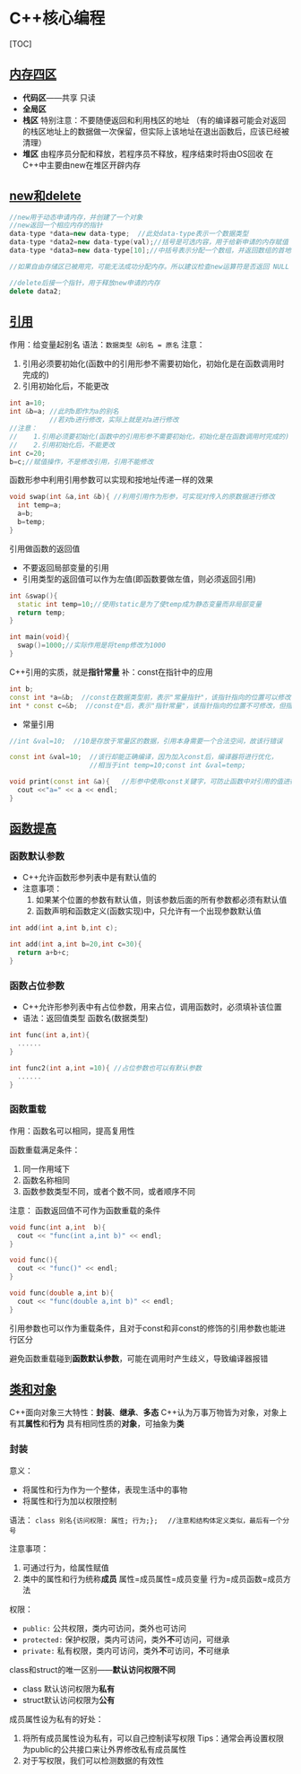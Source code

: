 # C++核心编程
[TOC]

## [内存四区](#c++核心编程)

* **代码区**——共享 只读
* **全局区**
* **栈区**
  特别注意：不要随便返回和利用栈区的地址
  （有的编译器可能会对返回的栈区地址上的数据做一次保留，但实际上该地址在退出函数后，应该已经被清理）
* **堆区**
    由程序员分配和释放，若程序员不释放，程序结束时将由OS回收
    在C++中主要由new在堆区开辟内存
## [new和delete](#c++核心编程)
```c++
//new用于动态申请内存，并创建了一个对象
//new返回一个相应内存的指针
data-type *data=new data-type;  //此处data-type表示一个数据类型
data-type *data2=new data-type(val);//括号是可选内容，用于给新申请的内存赋值
data-type *data3=new data-type[10];//中括号表示分配一个数组，并返回数组的首地址

//如果自由存储区已被用完，可能无法成功分配内存。所以建议检查new运算符是否返回 NULL 指针

//delete后接一个指针，用于释放new申请的内存
delete data2;
```

## [引用](#c++核心编程)
作用：给变量起别名
语法：`数据类型 &别名 = 原名`
注意：
1. 引用必须要初始化(函数中的引用形参不需要初始化，初始化是在函数调用时完成的)
2. 引用初始化后，不能更改
```c++
int a=10;
int &b=a; //此时b即作为a的别名
          //若对b进行修改，实际上就是对a进行修改
//注意：
//    1.引用必须要初始化(函数中的引用形参不需要初始化，初始化是在函数调用时完成的)
//    2.引用初始化后，不能更改
int c=20;
b=c;//赋值操作，不是修改引用，引用不能修改
```
函数形参中利用引用参数可以实现和按地址传递一样的效果
```c++
void swap(int &a,int &b){ //利用引用作为形参，可实现对传入的原数据进行修改
  int temp=a;
  a=b;
  b=temp;
}
```
引用做函数的返回值
* 不要返回局部变量的引用
* 引用类型的返回值可以作为左值(即函数要做左值，则必须返回引用)
```c++
int &swap(){
  static int temp=10;//使用static是为了使temp成为静态变量而非局部变量
  return temp;
}

int main(void){
  swap()=1000;//实际作用是将temp修改为1000
}

```
C++引用的实质，就是**指针常量**
补：const在指针中的应用
```c++
int b;
const int *a=&b;  //const在数据类型前，表示"常量指针"，该指针指向的位置可以修改，但指向位置的值不可通过该指针修改
int * const c=&b;  //const在*后，表示"指针常量"，该指针指向的位置不可修改，但指向位置的值可以通过该指针修改
```
* 常量引用
```c++
//int &val=10;  //10是存放于常量区的数据，引用本身需要一个合法空间，故该行错误

const int &val=10;  //该行却能正确编译，因为加入const后，编译器将进行优化，
                    //相当于int temp=10;const int &val=temp;

void print(const int &a){   //形参中使用const关键字，可防止函数中对引用的值进行修改
  cout <<"a=" << a << endl;
}
```

## [函数提高](#c++核心编程)
### 函数默认参数
* C++允许函数形参列表中是有默认值的
* 注意事项：
  1. 如果某个位置的参数有默认值，则该参数后面的所有参数都必须有默认值
  2. 函数声明和函数定义(函数实现)中，只允许有一个出现参数默认值

```c++
int add(int a,int b,int c);

int add(int a,int b=20,int c=30){
  return a+b+c;
}
```

### 函数占位参数
* C++允许形参列表中有占位参数，用来占位，调用函数时，必须填补该位置
* 语法：返回值类型 函数名(数据类型)
```c++
int func(int a,int){
  ......
}

int func2(int a,int =10){ //占位参数也可以有默认参数
  ......
}
```
### 函数重载
作用：函数名可以相同，提高复用性

函数重载满足条件：
  1. 同一作用域下
  2. 函数名称相同
  3. 函数参数类型不同，或者个数不同，或者顺序不同


注意： 函数返回值不可作为函数重载的条件
```c++
void func(int a,int  b){
  cout << "func(int a,int b)" << endl;
}

void func(){
  cout << "func()" << endl;
}

void func(double a,int b){
  cout << "func(double a,int b)" << endl;
}
```
引用参数也可以作为重载条件，且对于const和非const的修饰的引用参数也能进行区分

避免函数重载碰到**函数默认参数**，可能在调用时产生歧义，导致编译器报错

## [类和对象](#)
C++面向对象三大特性：**封装**、**继承**、**多态**
C++认为万事万物皆为对象，对象上有其**属性**和**行为**
具有相同性质的**对象**，可抽象为**类**
### 封装
意义：
* 将属性和行为作为一个整体，表现生活中的事物
* 将属性和行为加以权限控制

语法：
`class 别名{访问权限: 属性; 行为;};  `
`//注意和结构体定义类似，最后有一个分号`

注意事项：
1. 可通过行为，给属性赋值
2. 类中的属性和行为统称**成员**
   属性=成员属性=成员变量
   行为=成员函数=成员方法

权限：
* `public:`
  公共权限，类内可访问，类外也可访问
* `protected:`
  保护权限，类内可访问，类外**不**可访问，可继承
* `private:`
  私有权限，类内可访问，类外**不**可访问，**不**可继承

class和struct的唯一区别——**默认访问权限不同**
* class 默认访问权限为**私有**
* struct默认访问权限为**公有**

成员属性设为私有的好处：
1. 将所有成员属性设为私有，可以自己控制读写权限
   Tips：通常会再设置权限为public的公共接口来让外界修改私有成员属性
2. 对于写权限，我们可以检测数据的有效性
